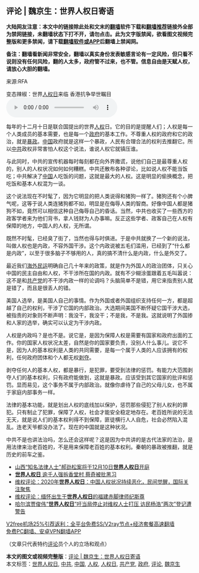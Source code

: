  <h2>评论 | 魏京生：世界人权日寄语</h2> <p class="notice"><b>大陆网友注意：本文中的链接除此处和文末的<a href="https://github.com/bannedbook/fanqiang" >翻墙</a>软件下载和<a href="https://github.com/killgcd/justmysocks/blob/master/README.md">翻墙推荐</a>链接外全部为禁网链接，未翻墙状态下打不开，请勿点击。此为文字版禁闻，欲看图文视频完整版和更多禁闻，请下载<a href="https://github.com/bannedbook/fanqiang">翻墙软件或APP</a>后翻墙上禁闻网。</p><p>备注：翻墙看新闻非常安全，翻墙以真实身份发表敏感言论有一定风险，但只看不说则没有任何风险，翻的人太多，政府管不过来，也不管。信息自由是天赋人权，请放心大胆的翻墙。</b></p>  <div class="entry"> <p>来源:RFA</p> <p>变态辣椒：世界<a href="https://www.bannedbook.org/bnews/tag/%E4%BA%BA%E6%9D%83%E6%97%A5/" class="st_tag internal_tag" rel="tag" title="标签 人权日 下的日志">人权日</a>来临 香港抗争举世瞩目             <audio controls="controls" preload="metadata" src="https://www.rfa.org/mandarin/pinglun/weijingsheng/wjs-12112020105700.html/@@stream" type="audio/mpeg"></audio></p> <p>每年的十二月十日是联合国提出的世界<a href="https://www.bannedbook.org/bnews/tag/%e4%ba%ba%e6%9d%83/" class="st_tag internal_tag" rel="tag" title="标签 人权 下的日志">人权</a>日。它的目的是提醒人们；人权是每一个人类成员的基本需要，也是每一个<a href="https://www.bannedbook.org/bnews/tag/%e6%94%bf%e5%ba%9c/" class="st_tag internal_tag" rel="tag" title="标签 政府 下的日志">政府</a>的基本工作。不尊重人权的政府和它的政治，就是<span class='wp_keywordlink'><a href="https://www.bannedbook.org/forum11/topic276.html" title="禁片：评中国共产党的暴政" target="_blank">暴政</a></span>。<span class='wp_keywordlink_affiliate'><a href="https://www.bannedbook.org/" title="中国" target="_blank">中国</a></span>政府就是这样一个暴政，人民有合理合法的权利去推翻它。所以<a href="https://www.bannedbook.org/bnews/tag/%e4%b8%ad%e5%85%b1/" class="st_tag internal_tag" rel="tag" title="标签 中共 下的日志">中共</a>政权非常害怕人权这个说法，谁说人权它就镇压谁。</p>  <p>与此同时，中共的宣传机器每时每刻都在向外界撒谎，说他们自己是最尊重人权的，别人的人权状况如何如何糟糕。中共还散布各种谬论，比如说人权不能当饭吃；中共解决了<a href="https://www.bannedbook.org/bnews/tag/%E4%B8%AD%E5%9B%BD/" class="st_tag internal_tag" rel="tag" title="标签 中国 下的日志">中国</a>人吃饭的问题，这就是最大的人权。这是明显的偷换概念，把吃饭和基本人权混为一谈。</p> <p>这个说法现在不时髦了，因为它明显的把人类说得和猪狗一样了。猪狗还有个小脾气呢，这等于说人类连猪狗都不如，明显是在侮辱人类的智商。好像中国人都是猪狗不如，竟然可以相信这种自己侮辱自己的昏话。当然，中共也收买了一些西方的政客学者来为他们背书，拿人钱财为人办事嘛。反正这些学者、政客自己在人权有保障的地方，中国人的人权，无所谓。</p> <p>既然不时髦，已经臭了街了，当然也得与时俱进。于是中共就换了一个新的说法，叫做人权也是内政，不容外国干涉。这个内政说被五毛们滥用，已经到了“什么都是内政”，以至于很多脑子不够用的人，真的搞不清什么是内政，什么是外交了。</p>  <p>最近我们<span class='wp_keywordlink'><a href="https://www.bannedbook.org/forum53/" title="海外民运论坛" target="_blank">海外民运</a></span>明确自己几十年来的政策，就是作为外国人的政治团体，只关心中国的民主自由和人权，不干涉所在国的内政。就有不少糊涂蛋跟着五毛叫嚣说：这不是和<a href="https://www.bannedbook.org/bnews/tag/%e5%85%b1%e4%ba%a7%e5%85%9a/" class="st_tag internal_tag" rel="tag" title="标签 共产党 下的日志">共产党</a>的不干涉内政一样的论调吗？头脑简单不是错，用它来指责别人就是错了，而且是很丢人的错。</p> <p>美国人选举，是美国人自己的事情。作为外国或者外国组织支持任何一方，都是超越了自己的权利，干涉了它国的内部政治。大选期间美国不断怀疑它国干涉大选，被指责的对象则不断声明：我没干，我没干；不是我，不是我。这就说明了外国掺和人家的选举，确实可以认定为干涉内政。</p> <p>人权是内政吗？是也不是。说它是，是因为保障人权是需要有国家和政府出面的工作。你的国家人权状况太差，自然是你的国家要负责，没别人什么事儿。说它不是，因为人的基本权利是人类的共同需要，是每一个属于人类的人应该拥有的权利，任何政府团体和个人都无权<span class='wp_keywordlink'><a href="https://www.bannedbook.org/forum2/topic21.html" title="《剥夺》 黄建民 著" target="_blank">剥夺</a></span>。</p>  <p>剥夺任何人的基本人权，都是暴行，是犯罪，要受到法律的惩罚。有能力大范围剥夺人们的基本权利，只有政府能做到，这就是暴政。应该受到其它国家的批评和惩罚。显而易见，这个事务不属于内部政治。就像你虐待了自己的父母儿女，也不属于家庭内部事务一样。</p> <p>法律的基本功能，就是划出人权的底线加以保护，惩罚那些侵犯了别人权利的罪犯。只有制止了犯罪，保障了人权，社会才能安全稳定地存在。老百姓所说的无法无天，就是说人们的基本权利得不到保障，匪徒横行人人自危，社会必然陷入混乱。连老天爷都没办法了。现在的中国就是这种状况。</p> <p>中共不是也讲法治吗，怎么还会这样呢？这是因为中共讲的是古代法家的法治，是用法律来治老百姓的，不是用来保障老百姓的基本权利。秦朝的暴政被推翻，就是历史的前车之鉴。</p>  <ul class='op-related-articles' title='相关阅读'> <li><a href='https://www.bannedbook.org/bnews/weiquan/20201216/1448985.html' target='_blank'>山西&#8220;知名法律人士&#8221;郝劲松案将于12月10日<b>世界人权日</b>开庭</a></li> <li><a href='https://www.bannedbook.org/bnews/cbnews/20201216/1448788.html' target='_blank'><b>世界人权日</b> 逾千人强拆香堂村 蔡奇被批黑习</a></li> <li><a href='https://www.bannedbook.org/bnews/weiquan/20201216/1448724.html' target='_blank'>维权评论&#65306;2020年<b>世界人权日</b>&#65306;中国人权状况持续恶化&#65292;民间觉醒&#65292;国际关注聚焦</a></li> <li><a href='https://www.bannedbook.org/bnews/weiquan/20201216/1448720.html' target='_blank'>维权评论&#65306;缅怀出生于<b>世界人权日</b>的福建赤脚律师纪斯尊</a></li> <li><a href='https://www.bannedbook.org/bnews/weiquan/20201216/1448719.html' target='_blank'>哈尔滨贾俊伟&#8220;<b>世界人权日</b>&#8221;吁当局停止对维权人士打压 访民杨浩&#8220;两次&#8221;登记遭警告</a></li> </ul> <p class="texttj"> <a href="https://github.com/bannedbook/fanqiang/wiki/V2ray%E6%9C%BA%E5%9C%BA" target="_blank">V2free机场25%引荐返利：全平台免费SS/V2ray节点+经济套餐高速翻墙</a><br/> <a href="https://github.com/bannedbook/fanqiang/wiki/%E7%A6%81%E9%97%BB%E7%BD%91%E5%AE%89%E5%8D%93%E7%BF%BB%E5%A2%99%E6%96%B0%E9%97%BBAPP" target="_blank">免费PC翻墙、安卓VPN翻墙APP</a></p><p>（文章只代表特约<span class='wp_keywordlink_affiliate'><a href="https://www.bannedbook.org/bnews/comments/" title="新闻评论" target="_blank">评论</a></span>员个人的立场和观点）</p><a name='sharetosocial'></a>       <div><b>本文的图文或视频完整版</b>：<a href='https://www.bannedbook.org/bnews/comments/20201216/1449043.html'>评论 | 魏京生：世界人权日寄语</a></div>  </div><!--END ENTRY--> <div class="postfooter"> <div>本文标签：<a href="https://www.bannedbook.org/bnews/tag/%e4%b8%96%e7%95%8c%e4%ba%ba%e6%9d%83%e6%97%a5/" rel="tag">世界人权日</a>, <a href="https://www.bannedbook.org/bnews/tag/%e4%b8%ad%e5%85%b1/" rel="tag">中共</a>, <a href="https://www.bannedbook.org/bnews/tag/%E4%B8%AD%E5%9B%BD/" rel="tag">中国</a>, <a href="https://www.bannedbook.org/bnews/tag/%e4%ba%ba%e6%9d%83/" rel="tag">人权</a>, <a href="https://www.bannedbook.org/bnews/tag/%E4%BA%BA%E6%9D%83%E6%97%A5/" rel="tag">人权日</a>, <a href="https://www.bannedbook.org/bnews/tag/%e5%85%b1%e4%ba%a7%e5%85%9a/" rel="tag">共产党</a>, <a href="https://www.bannedbook.org/bnews/tag/%e6%94%bf%e5%ba%9c/" rel="tag">政府</a>, <a href="https://www.bannedbook.org/bnews/tag/%E8%AF%84%E8%AE%BA/" rel="tag">评论</a>, <a href="https://www.bannedbook.org/bnews/tag/%e9%ad%8f%e4%ba%ac%e7%94%9f/" rel="tag">魏京生</a></div>  </div><!--END POSTFOOTER--> 